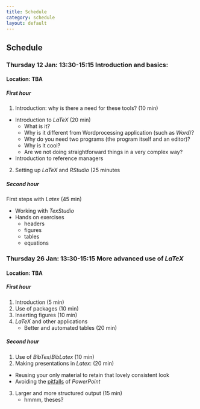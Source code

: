 ```yaml
---
title: Schedule
category: schedule
layout: default
---
```


## Schedule

### Thursday 12 Jan: 13:30-15:15 Introduction and basics:

#### Location: TBA

##### First hour

1.	Introduction: why is there a need for these tools? (10 min)
  - Introduction to *LaTeX* (20 min)
    + What is it? 
	+ Why is it different from Wordprocessing application (such as *Word*)?
    + Why do you need two programs (the program itself and an editor)?
    + Why is it cool?
    + Are we not doing straightforward things in a very complex way?
  - Introduction to reference managers
2. Setting up *LaTeX* and *RStudio* (25 minutes	

##### Second hour

First steps with *Latex* (45 min)
  -	Working with *TexStudio*
  -	Hands on exercises 
	+ headers
	+ figures
	+ tables 
	+ equations

### Thursday 26 Jan: 13:30-15:15 More advanced use of *LaTeX*

#### Location: TBA

##### First hour

1.  Introduction (5 min) 
2.	Use of packages (10 min)
3.  Inserting figures (10 min)
4.	*LaTeX* and other applications
	- Better and automated tables (20 min)

##### Second hour

1.	Use of *BibTex*/*BibLatex* (10 min)
2.	Making presentations in *Latex*: (20 min)
  - Reusing your only material to retain that lovely consistent look
  - Avoiding the [pitfalls](http://users.ha.uth.gr/tgd/pt0501/09/Tufte.pdf) of *PowerPoint* 
3.  Larger and more structured output (15 min)
	- hmmm, theses?
